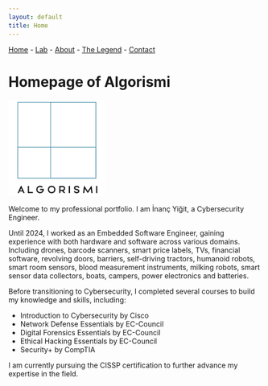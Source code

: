 ```yaml
---
layout: default
title: Home
---
```


<a href="index">Home</a> -
<a href="laboratorium">Lab</a> -
<a href="about">About</a> -
<a href="legend">The Legend</a> -
<a href="contact">Contact</a>

# Homepage of Algorismi

![Logo](assets/images/logo.png)

Welcome to my professional portfolio. I am İnanç Yiğit, a Cybersecurity Engineer.

Until 2024, I worked as an Embedded Software Engineer, gaining experience with both hardware and software across various domains.
Including drones, barcode scanners, smart price labels, TVs, financial software, revolving doors, barriers, self-driving tractors, humanoid robots, smart room sensors, blood measurement instruments, milking robots, smart sensor data collectors, boats, campers, power electronics and batteries.

Before transitioning to Cybersecurity, I completed several courses to build my knowledge and skills, including:

*   Introduction to Cybersecurity by Cisco
*   Network Defense Essentials by EC-Council
*   Digital Forensics Essentials by EC-Council
*   Ethical Hacking Essentials by EC-Council
*   Security+ by CompTIA

I am currently pursuing the CISSP certification to further advance my expertise in the field.
